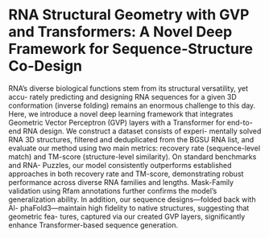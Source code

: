 <h1><b>RNA Structural Geometry with GVP and Transformers: A Novel Deep Framework for Sequence-Structure Co-Design </b></h1>

RNA’s diverse biological functions stem from its structural versatility, yet accu-
rately predicting and designing RNA sequences for a given 3D conformation (inverse
folding) remains an enormous challenge to this day. Here, we introduce a novel deep
learning framework that integrates Geometric Vector Perceptron (GVP) layers with a
Transformer for end-to-end RNA design. We construct a dataset consists of experi-
mentally solved RNA 3D structures, filtered and deduplicated from the BGSU RNA
list, and evaluate our method using two main metrics: recovery rate (sequence-level
match) and TM-score (structure-level similarity). On standard benchmarks and RNA-
Puzzles, our model consistently outperforms established approaches in both recovery
rate and TM-score, demonstrating robust performance across diverse RNA families
and lengths. Mask-Family validation using Rfam annotations further confirms the
model’s generalization ability. In addition, our sequence designs—folded back with Al-
phaFold3—maintain high fidelity to native structures, suggesting that geometric fea-
tures, captured via our created GVP layers, significantly enhance Transformer-based
sequence generation.
